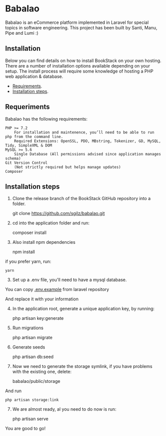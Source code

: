 # Babalao

Babalao is an eCommerce platform implemented in Laravel for special topics in software engineering. This project has been built by Santi, Manu, Pipe and Lumi :)


## Installation

Below you can find details on how to install BookStack on your own hosting. There are a number of installation options available depending on your setup. The install process will require some knowledge of hosting a PHP web application & database.

- [Requirements](#reqs).
- [Installation steps](#inst).



## <a name="reqs"></a>Requeriments
Babalao has the following requirements:

    PHP >= 7.2
        For installation and maintenence, you’ll need to be able to run php from the command line.
        Required Extensions: OpenSSL, PDO, MBstring, Tokenizer, GD, MySQL, Tidy, SimpleXML & DOM
    MySQL >= 5.6
        Single Database (All permissions advised since application manages schema)
    Git Version Control
        (Not strictly required but helps manage updates)
    Composer


## <a name="inst"></a>Installation steps

1. Clone the release branch of the BookStack GitHub repository into a folder.


    git clone https://github.com/sgilz/babalao.git


2. cd into the application folder and run:


    composer install

2. Also install npm dependencies


    npm install


if you prefer yarn, run:


    yarn

3. Set up a .env file, you'll need to have a mysql database.

You can copy [.env.example](https://github.com/laravel/laravel/blob/master/.env.example) from laravel repository

And replace it with your information

4. In the application root, generate a unique application key, by running:


    php artisan key:generate 


5. Run migrations


    php artisan migrate

6. Generate seeds


    php artisan db:seed

7. Now we need to generate the storage symlink, if you have problems with the existing one, delete:


    babalao/public/storage

And run 

    php artisan storage:link

7. We are almost ready, al you need to do now is run:


    php artisan serve


You are good to go!
